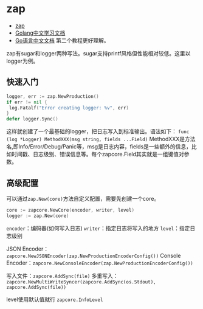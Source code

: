 # zap

- [zap](https://github.com/uber-go/zap)
- [Golang中文学习文档](https://golang.halfiisland.com/community/pkgs/logs/Zap.html)
- [Go语言中文文档](https://www.topgoer.com/%E9%A1%B9%E7%9B%AE/log/ZapLogger.html)
第二个教程更好理解。

zap有sugar和logger两种写法。sugar支持printf风格但性能相对较低。这里以logger为例。

## 快速入门

```go
logger, err := zap.NewProduction()
if err != nil {
 log.Fatalf("Error creating logger: %v", err)
}
defer logger.Sync() 
```

这样就创建了一个最基础的logger，把日志写入到标准输出。语法如下：
`func (log *Logger) MethodXXX(msg string, fields ...Field)`
MethodXXX是方法名,即Info/Error/Debug/Panic等，msg是日志内容，fields是一些额外的信息，比如时间戳、日志级别、错误信息等。每个zapcore.Field其实就是一组键值对参数。

## 高级配置

可以通过`zap.New(core)`方法自定义配置，需要先创建一个core。

```go
core := zapcore.NewCore(encoder, writer, level)
logger := zap.New(core)
```

`encoder`：编码器(如何写入日志)
`writer`：指定日志将写入的地方
`level`：指定日志级别

JSON Encoder：`zapcore.NewJSONEncoder(zap.NewProductionEncoderConfig())`
Console Encoder：`zapcore.NewConsoleEncoder(zap.NewProductionEncoderConfig())`

写入文件：`zapcore.AddSync(file)`
多重写入：`zapcore.NewMultiWriteSyncer(zapcore.AddSync(os.Stdout), zapcore.AddSync(file))`

level使用默认值就行 `zapcore.InfoLevel`
